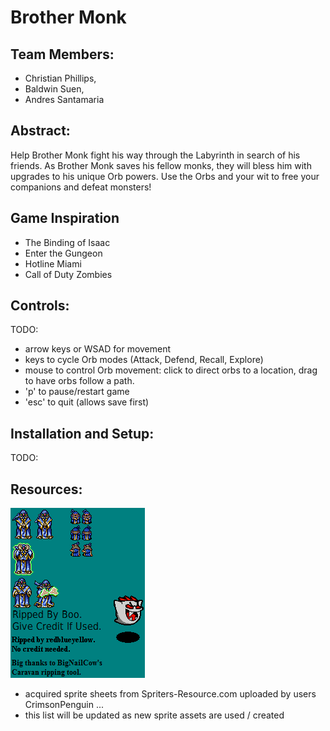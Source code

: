 # Brother Monk



## Team Members:
* Christian Phillips,
* Baldwin Suen,
* Andres Santamaria

## Abstract:
Help Brother Monk fight his way through the Labyrinth in search of his friends. As Brother Monk saves his fellow monks, they will bless him with upgrades to his unique Orb powers. Use the Orbs and your wit to free your companions and defeat monsters!


## Game Inspiration
* The Binding of Isaac
* Enter the Gungeon
* Hotline Miami
* Call of Duty Zombies

## Controls:
TODO:  
* arrow keys or WSAD for movement
* keys to cycle Orb modes (Attack, Defend, Recall, Explore)
* mouse to control Orb movement: click to direct orbs to a location, drag to have orbs follow a path.
* 'p' to pause/restart game
* 'esc' to quit (allows save first)

## Installation and Setup:
TODO:


## Resources:


![Potential Monk Sprite](sprites/deathmonk.png)

* acquired sprite sheets from Spriters-Resource.com uploaded by users CrimsonPenguin ...
* this list will be updated as new sprite assets are used / created
